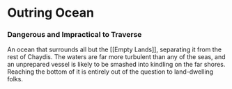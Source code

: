 # Outring Ocean
### Dangerous and Impractical to Traverse

An ocean that surrounds all but the [[Empty Lands]], separating it from the rest of Chaydis.
The waters are far more turbulent than any of the seas, and an unprepared vessel is likely to be smashed into kindling on the far shores.
Reaching the bottom of it is entirely out of the question to land-dwelling folks.